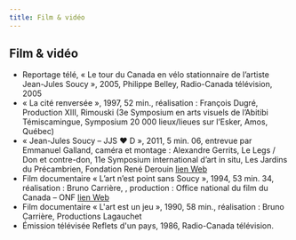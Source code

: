 ```yaml
---
title: Film & vidéo
---
```


## Film & vidéo

- Reportage télé, « Le tour du Canada en vélo stationnaire de l’artiste Jean-Jules Soucy », 2005, Philippe Belley, Radio-Canada télévision, 2005
- « La cité renversée », 1997, 52 min., réalisation : François Dugré, Production XIII, Rimouski (3e Symposium en arts visuels de l’Abitibi Témiscamingue, Symposium 20 000 lieux/lieues sur l’Esker, Amos, Québec)
- « Jean-Jules Soucy –  JJS ♥ D », 2011, 5 min. 06, entrevue par Emmanuel Galland, caméra et montage : Alexandre Gerrits, Le Legs / Don et contre-don, 11e Symposium international d’art in situ, Les Jardins du Précambrien, Fondation René Derouin [lien Web](https://vimeo.com/27465482) 
- Film documentaire « L’art n’est point sans Soucy », 1994, 53 min. 34, réalisation : Bruno Carrière, , production : Office national du film du Canada – ONF [lien Web](https://www.onf.ca/film/art_n_est_point_sans_soucy)
- Film documentaire « L'art est un jeu », 1990, 58 min., réalisation : Bruno Carrière, Productions Lagauchet
- Émission télévisée Reflets d'un pays, 1986, Radio-Canada télévision.
